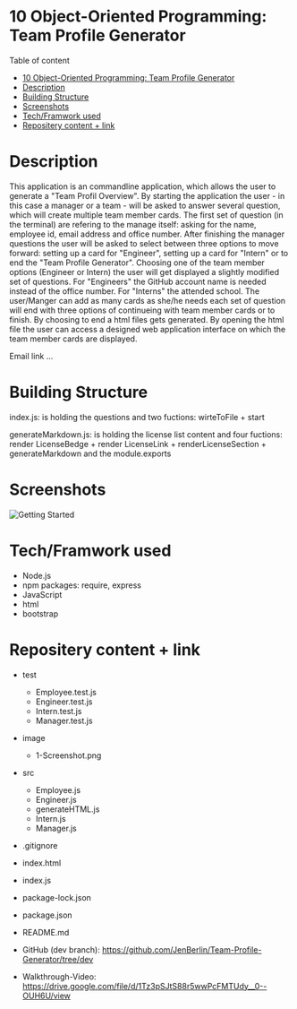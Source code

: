 # 10 Object-Oriented Programming: Team Profile Generator

Table of content

- [10 Object-Oriented Programming: Team Profile Generator](#10-object-oriented-programming-team-profile-generator)
- [Description](#description)
- [Building Structure](#building-structure)
- [Screenshots](#screenshots)
- [Tech/Framwork used](#techframwork-used)
- [Repositery content + link](#repositery-content--link)

# Description

This application is an commandline application, which allows the user to generate a "Team Profil Overview". By starting the application the user - in this case a manager or a team - will be asked to answer several question, which will create multiple team member cards. The first set of question (in the terminal) are refering to the manage itself: asking for the name, employee id, email address and office number. After finishing the manager questions the user will be asked to select between three options to move forward: setting up a card for "Engineer", setting up a card for "Intern" or to end the "Team Profile Generator". Choosing one of the team member options (Engineer or Intern) the user will get displayed a slightly modified set of questions. For "Engineers" the GitHub account name is needed instead of the office number. For "Interns" the attended school. The user/Manger can add as many cards as she/he needs each set of question will end with three options of continueing with team member cards or to finish. By choosing to end a html files gets generated. By opening the html file the user can access a designed web application interface on which the team member cards are displayed.

Email link ...

# Building Structure

index.js: is holding the questions and two fuctions: wirteToFile + start

generateMarkdown.js: is holding the license list content and four fuctions: render LicenseBedge + render LicenseLink + renderLicenseSection + generateMarkdown and the module.exports

# Screenshots

![Getting Started](./image/1-Screenshot.png)

# Tech/Framwork used

- Node.js
- npm packages: require, express
- JavaScript
- html
- bootstrap

# Repositery content + link

- test
  - Employee.test.js
  - Engineer.test.js
  - Intern.test.js
  - Manager.test.js
- image
  - 1-Screenshot.png
- src
  - Employee.js
  - Engineer.js
  - generateHTML.js
  - Intern.js
  - Manager.js
- .gitignore
- index.html
- index.js
- package-lock.json
- package.json
- README.md

- GitHub (dev branch): https://github.com/JenBerlin/Team-Profile-Generator/tree/dev
- Walkthrough-Video: https://drive.google.com/file/d/1Tz3pSJtS88r5wwPcFMTUdy__0--OUH6U/view
